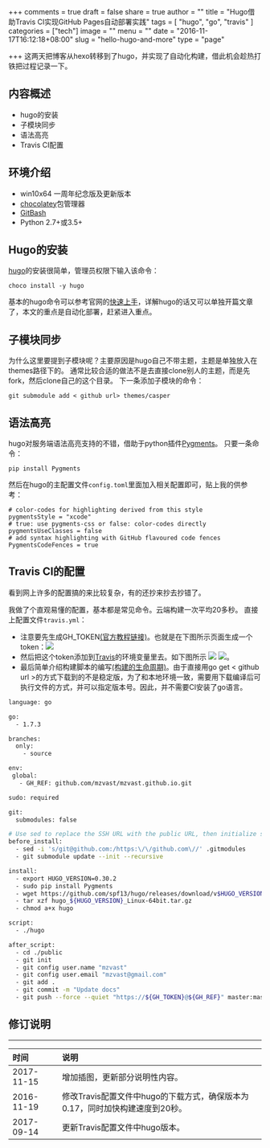 +++
comments = true
draft = false
share = true
author = ""
title = "Hugo借助Travis CI实现GitHub Pages自动部署实践"
tags = [
  "hugo",
  "go",
  "travis"
]
categories = ["tech"]
image = ""
menu = ""
date = "2016-11-17T16:12:18+08:00"
slug = "hello-hugo-and-more"
type = "page"

+++
这两天把博客从hexo转移到了hugo，并实现了自动化构建，借此机会趁热打铁把过程记录一下。<!--more-->
## 内容概述
- hugo的安装
- 子模块同步
- 语法高亮
- Travis CI配置

## 环境介绍
- win10x64 一周年纪念版及更新版本
- [chocolatey](https://chocolatey.org)包管理器
- [GitBash](https://git-scm.com/downloads)
- Python 2.7+或3.5+

## Hugo的安装
[hugo](https://gohugo.io/)的安装很简单，管理员权限下输入该命令：
```
choco install -y hugo
```
基本的hugo命令可以参考官网的[快速上手](https://gohugo.io/overview/quickstart/)，详解hugo的话又可以单独开篇文章了，本文的重点是自动化部署，赶紧进入重点。

## 子模块同步
为什么这里要提到子模块呢？主要原因是hugo自己不带主题，主题是单独放入在themes路径下的。
通常比较合适的做法不是去直接clone别人的主题，而是先fork，然后clone自己的这个目录。
下一条添加子模块的命令：
```
git submodule add < github url> themes/casper
```
## 语法高亮
hugo对服务端语法高亮支持的不错，借助于python插件[Pygments](http://pygments.org/)。
只要一条命令：
```
pip install Pygments
```
然后在hugo的主配置文件`config.toml`里面加入相关配置即可，贴上我的供参考：

```
# color-codes for highlighting derived from this style
pygmentsStyle = "xcode"
# true: use pygments-css or false: color-codes directly
pygmentsUseClasses = false
# add syntax highlighting with GitHub flavoured code fences 
PygmentsCodeFences = true
```


## Travis CI的配置
看到网上许多的配置搞的来比较复杂，有的还抄来抄去抄错了。

我做了个直观易懂的配置，基本都是常见命令。云端构建一次平均20多秒。
直接上配置文件`travis.yml`：

- 注意要先生成GH_TOKEN[(官方教程链接)](https://help.github.com/articles/creating-a-personal-access-token-for-the-command-line/)。也就是在下图所示页面生成一个token：![](http://ogscovhkh.bkt.clouddn.com/Picorz-pasteshot--2017-11-14T23:43:35+08:00)
- 然后把这个token添加到[Travis](https://travis-ci.org/)的环境变量里去。如下图所示
![](http://ogscovhkh.bkt.clouddn.com/Picorz-pasteshot--2017-11-14T23:50:39+08:00)
![](http://ogscovhkh.bkt.clouddn.com/Picorz-pasteshot--2017-11-14T23:48:23+08:00)。
- 最后简单介绍构建脚本的编写[(构建的生命周期)](https://docs.travis-ci.com/user/customizing-the-build/#The-Build-Lifecycle)。由于直接用go get < github url >的方式下载到的不是稳定版，为了和本地环境一致，需要用下载编译后可执行文件的方式，并可以指定版本号。因此，并不需要CI安装了go语言。

``` bash
language: go

go:
  - 1.7.3

branches:
  only:
    - source

env:
 global:
   - GH_REF: github.com/mzvast/mzvast.github.io.git

sudo: required

git:
  submodules: false

# Use sed to replace the SSH URL with the public URL, then initialize submodules
before_install:
  - sed -i 's/git@github.com:/https:\/\/github.com\//' .gitmodules
  - git submodule update --init --recursive

install:
  - export HUGO_VERSION=0.30.2
  - sudo pip install Pygments
  - wget https://github.com/spf13/hugo/releases/download/v$HUGO_VERSION/hugo_${HUGO_VERSION}_Linux-64bit.tar.gz
  - tar xzf hugo_${HUGO_VERSION}_Linux-64bit.tar.gz
  - chmod a+x hugo

script:
  - ./hugo

after_script:
  - cd ./public
  - git init
  - git config user.name "mzvast"
  - git config user.email "mzvast@gmail.com"
  - git add .
  - git commit -m "Update docs"
  - git push --force --quiet "https://${GH_TOKEN}@${GH_REF}" master:master
```
## 修订说明
----------
时间 | 说明  
:----|:--------
2017-11-15|增加插图，更新部分说明性内容。
2016-11-19|修改Travis配置文件中hugo的下载方式，确保版本为0.17，同时加快构建速度到20秒。
2017-09-14|更新Travis配置文件中hugo版本。